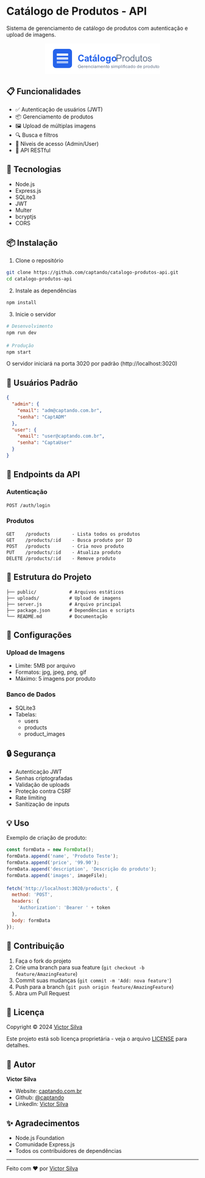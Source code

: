 # Catálogo de Produtos - API

Sistema de gerenciamento de catálogo de produtos com autenticação e upload de imagens.

<div align="center">
  <img src="public/logo.png" alt="Logo Catálogo de Produtos" width="300">
</div>

## 📋 Funcionalidades

- ✅ Autenticação de usuários (JWT)
- 📦 Gerenciamento de produtos
- 🖼️ Upload de múltiplas imagens
- 🔍 Busca e filtros
- 👥 Níveis de acesso (Admin/User)
- 📱 API RESTful

## 🚀 Tecnologias

- Node.js
- Express.js
- SQLite3
- JWT
- Multer
- bcryptjs
- CORS

## 📦 Instalação

1. Clone o repositório
```bash
git clone https://github.com/captando/catalogo-produtos-api.git
cd catalogo-produtos-api
```

2. Instale as dependências
```bash
npm install
```

3. Inicie o servidor
```bash
# Desenvolvimento
npm run dev

# Produção
npm start
```

O servidor iniciará na porta 3020 por padrão (http://localhost:3020)

## 👥 Usuários Padrão

```json
{
  "admin": {
    "email": "adm@captando.com.br",
    "senha": "CaptADM"
  },
  "user": {
    "email": "user@captando.com.br",
    "senha": "CaptaUser"
  }
}
```

## 🔗 Endpoints da API

### Autenticação
```
POST /auth/login
```

### Produtos
```
GET    /products        - Lista todos os produtos
GET    /products/:id    - Busca produto por ID
POST   /products        - Cria novo produto
PUT    /products/:id    - Atualiza produto
DELETE /products/:id    - Remove produto
```

## 📁 Estrutura do Projeto

```
├── public/            # Arquivos estáticos
├── uploads/           # Upload de imagens
├── server.js          # Arquivo principal
├── package.json       # Dependências e scripts
└── README.md          # Documentação
```

## 📝 Configurações

### Upload de Imagens
- Limite: 5MB por arquivo
- Formatos: jpg, jpeg, png, gif
- Máximo: 5 imagens por produto

### Banco de Dados
- SQLite3
- Tabelas:
  - users
  - products
  - product_images

## 🔒 Segurança

- Autenticação JWT
- Senhas criptografadas
- Validação de uploads
- Proteção contra CSRF
- Rate limiting
- Sanitização de inputs

## 💡 Uso

Exemplo de criação de produto:

```javascript
const formData = new FormData();
formData.append('name', 'Produto Teste');
formData.append('price', '99.90');
formData.append('description', 'Descrição do produto');
formData.append('images', imageFile);

fetch('http://localhost:3020/products', {
  method: 'POST',
  headers: {
    'Authorization': 'Bearer ' + token
  },
  body: formData
});
```

## 🤝 Contribuição

1. Faça o fork do projeto
2. Crie uma branch para sua feature (`git checkout -b feature/AmazingFeature`)
3. Commit suas mudanças (`git commit -m 'Add: nova feature'`)
4. Push para a branch (`git push origin feature/AmazingFeature`)
5. Abra um Pull Request

## 📄 Licença

Copyright © 2024 [Victor Silva](https://captando.com.br)

Este projeto está sob licença proprietária - veja o arquivo [LICENSE](LICENSE) para detalhes.

## 👤 Autor

**Victor Silva**

* Website: [captando.com.br](https://captando.com.br)
* Github: [@captando](https://github.com/captando)
* LinkedIn: [Victor Silva](https://www.linkedin.com/in/victor-silva-captando)

## ✨ Agradecimentos

- Node.js Foundation
- Comunidade Express.js
- Todos os contribuidores de dependências

---
Feito com ❤️ por [Victor Silva](https://captando.com.br)
